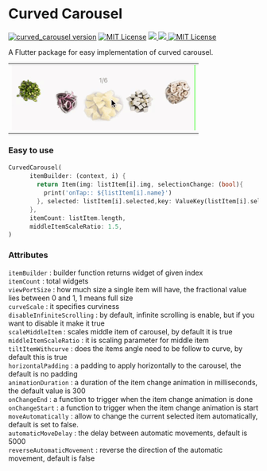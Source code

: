 # Curved Carousel

<a href="https://pub.dev/packages/curved_carousel"><img src="https://img.shields.io/pub/v/curved_carousel.svg?label=curved_carousel" alt="curved_carousel version"></a>
<a href="https://github.com/Mindinventory/curved_carousel"><img src="https://img.shields.io/github/stars/Mindinventory/curved_carousel?style=social" alt="MIT License"></a>
<a href="https://developer.android.com" style="pointer-events: stroke;" target="_blank">
<img src="https://img.shields.io/badge/platform-android-blue">
</a>
<a href="https://developer.apple.com/ios/" style="pointer-events: stroke;" target="_blank">
<img src="https://img.shields.io/badge/platform-iOS-blue">
</a>
<a href="https://opensource.org/licenses/MIT"><img src="https://img.shields.io/badge/license-MIT-purple.svg" alt="MIT License"></a>


A Flutter package for easy implementation of curved carousel.

<table>
  <tr>
    <td><img src="https://raw.githubusercontent.com/Mindinventory/curved_carousel/main/curved_carousel_demo.gif"</td>
  </tr>
 </table>

### Easy to use


``` dart
CurvedCarousel(
      itemBuilder: (context, i) {
        return Item(img: listItem[i].img, selectionChange: (bool){
          print('onTap:: ${listItem[i].name}')
        }, selected: listItem[i].selected,key: ValueKey(listItem[i].selected),);
      },
      itemCount: listItem.length,
      middleItemScaleRatio: 1.5,
)
```

### Attributes

`itemBuilder` : builder function returns widget of given index \
`itemCount` : total widgets\
`viewPortSize` : how much size a single item will have, the fractional value lies between 0 and 1, 1 means full size\
`curveScale` : it specifies curviness\
`disableInfiniteScrolling` : by default, infinite scrolling is enable, but if you want to disable it make it true\
`scaleMiddleItem` : scales middle item of carousel, by default it is true\
`middleItemScaleRatio` : it is scaling parameter for middle item\
`tiltItemWithcurve` : does the items angle need to be follow to curve, by default this is true\
`horizontalPadding` : a padding to apply horizontally to the carousel, the default is no padding\
`animationDuration`  : a duration of the item change animation in milliseconds, the default value is 300\
`onChangeEnd` : a function to trigger when the item change animation is done\
`onChangeStart` : a function to trigger when the item change animation is start\
`moveAutomatically` : allow to change the current selected item automatically, default is set to false. \
`automaticMoveDelay` : the delay between automatic movements, default is 5000\
`reverseAutomaticMovement` : reverse the direction of the automatic movement, default is false
